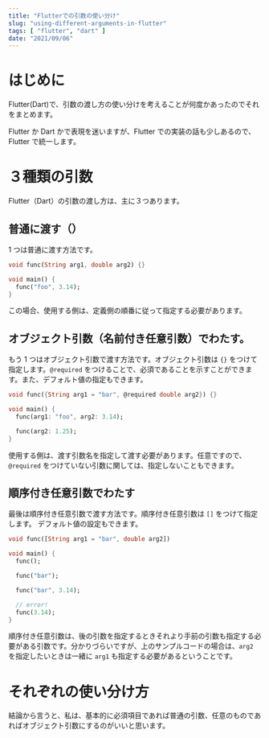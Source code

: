 ```yaml
---
title: "Flutterでの引数の使い分け"
slug: "using-different-arguments-in-flutter"
tags: [ "flutter", "dart" ]
date: "2021/09/06"
---
```


# はじめに

Flutter(Dart)で、引数の渡し方の使い分けを考えることが何度かあったのでそれをまとめます。

Flutter か Dart かで表現を迷いますが、Flutter での実装の話も少しあるので、Flutter で統一します。

# ３種類の引数

Flutter（Dart）の引数の渡し方は、主に３つあります。

## 普通に渡す（）

1 つは普通に渡す方法です。

```dart
void func(String arg1, double arg2) {}

void main() {
  func("foo", 3.14);
}
```

この場合、使用する側は、定義側の順番に従って指定する必要があります。


## オブジェクト引数（名前付き任意引数）でわたす。

もう 1 つはオブジェクト引数で渡す方法です。オブジェクト引数は `{}` をつけて指定します。`@required` をつけることで、必須であることを示すことができます。また、デフォルト値の指定もできます。

```dart
void func({String arg1 = "bar", @required double arg2}) {}

void main() {
  func(arg1: "foo", arg2: 3.14);

  func(arg2: 1.25);
}
```

使用する側は、渡す引数名を指定して渡す必要があります。任意ですので、`@required` をつけていない引数に関しては、指定しないこともできます。

## 順序付き任意引数でわたす

最後は順序付き任意引数で渡す方法です。順序付き任意引数は `[]` をつけて指定します。
デフォルト値の設定もできます。

```dart
void func([String arg1 = "bar", double arg2])

void main() {
  func();

  func("bar");

  func("bar", 3.14);

  // error!
  func(3.14);
}
```

順序付き任意引数は、後の引数を指定するときそれより手前の引数も指定する必要がある引数です。分かりづらいですが、上のサンプルコードの場合は、`arg2` を指定したいときは一緒に `arg1` も指定する必要があるということです。

# それぞれの使い分け方

結論から言うと、私は、基本的に必須項目であれば普通の引数、任意のものであればオブジェクト引数にするのがいいと思います。